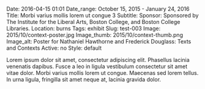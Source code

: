 Date: 2016-04-15 01:01 
Date_range: October 15, 2015 - January 24, 2016
Title: Morbi varius mollis lorem ut congue 3
Subtitle:
Sponsor: Sponsored by The Institute for the Liberal Arts, Boston College, and Boston College Libraries.
Location: burns
Tags: exhibit
Slug: test-003
Image: 2015/10/context-poster.jpg
Image_thumb: 2015/10/context-thumb.png
Image_alt: Poster for Nathaniel Hawthorne and Frederick Douglass: Texts and Contexts 
Active: no
Style: default

Lorem ipsum dolor sit amet, consectetur adipiscing elit. Phasellus lacinia venenatis dapibus. Fusce a leo in ligula vestibulum consectetur sit amet vitae dolor. Morbi varius mollis lorem ut congue. Maecenas sed lorem tellus. In urna ligula, fringilla sit amet neque at, lacinia gravida dolor.

